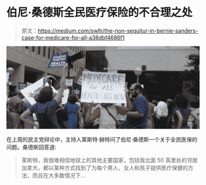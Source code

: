 # 伯尼·桑德斯全民医疗保险的不合理之处

> 原文：<https://medium.com/swlh/the-non-sequitur-in-bernie-sanders-case-for-medicare-for-all-a38dbf4686f1>

![](img/69cac24694ed432bbc756011bf642b05.png)

在上周的民主党辩论中，主持人莱斯特·赫特问了伯尼·桑德斯一个关于全民医保的问题。桑德斯回答道:

> 莱斯特，我很难相信地球上的其他主要国家，包括我北面 50 英里处的邻居加拿大，都以某种方式找到了为每个男人、女人和孩子提供医疗保健的方法，而且在大多数情况下…